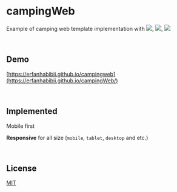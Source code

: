 # campingWeb
Example of camping web template implementation with <img src="https://img.shields.io/badge/HTML-red?style=flat" />, <img src="https://img.shields.io/badge/CSS-blue?style=flat" />, <img src="https://img.shields.io/badge/JAVASCRIPT-yellow?style=flat" />

<br/>

## Demo
[https://erfanhabibii.github.io/campingweb](https://erfanhabibii.github.io/campingWeb/)

<br/>

## Implemented
Mobile first

**Responsive** for all size (`mobile`, `tablet`, `desktop` and etc.)

<br/>

## License
[MIT](LICENSE)
